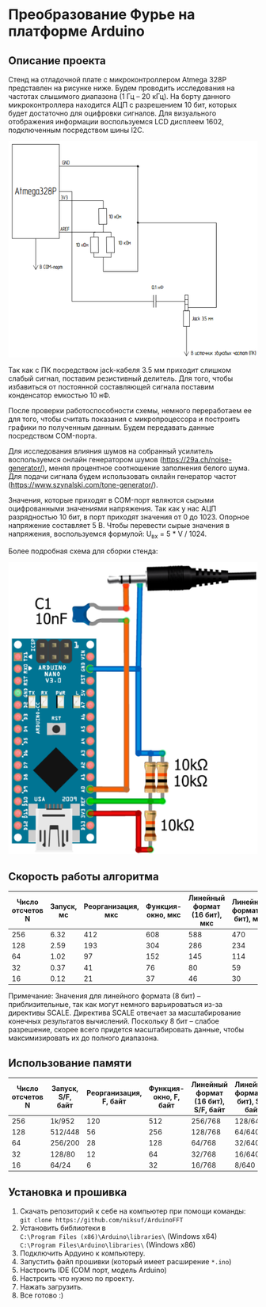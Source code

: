 # Преобразование Фурье на платформе Arduino

## Описание проекта

Стенд на отладочной плате с микроконтроллером Atmega 328P представлен на рисунке ниже. Будем проводить исследования на частотах слышимого диапазона (1 Гц – 20 кГц). 
На борту данного микроконтроллера находится АЦП с разрешением 10 бит, которых будет достаточно для оцифровки сигналов. Для визуального отображения информации 
воспользуемся LCD дисплеем 1602, подключенным посредством шины I2C.

![scheme_struct](https://github.com/niksuf/ArduinoFFT/blob/master/structural_scheme.png)

Так как с ПК посредством jack-кабеля 3.5 мм приходит слишком слабый сигнал, поставим резистивный делитель. Для того, чтобы избавиться от постоянной составляющей сигнала 
поставим конденсатор емкостью 10 нФ.

После проверки работоспособности схемы, немного переработаем ее для того, чтобы считать показания с микропроцессора и построить графики по полученным данным. Будем 
передавать данные посредством COM-порта.

Для исследования влияния шумов на собранный усилитель воспользуемся онлайн генератором шумов (https://29a.ch/noise-generator/), меняя процентное соотношение заполнения 
белого шума. Для подачи сигнала будем использовать онлайн генератор частот (https://www.szynalski.com/tone-generator/).

Значения, которые приходят в COM-порт являются сырыми оцифрованными значениями напряжения. Так как у нас АЦП разрядностью 10 бит, в порт приходят значения от 0 до 1023. 
Опорное напряжение составляет 5 В. Чтобы перевести сырые значения в напряжения, воспользуемся формулой: U<sub>вх</sub> = 5 * V / 1024.

Более подробная схема для сборки стенда:

![scheme_connection](https://github.com/niksuf/ArduinoFFT/blob/master/connection_scheme.png)

## Скорость работы алгоритма

Число отсчетов N | Запуск, мс | Реорганизация, мкс | Функция-окно, мкс | Линейный формат (16 бит), мкс | Линейный формат (8 бит), мкс| Логариф-мический формат, мкс
--- | --- | --- | --- | --- | --- | --- |
256 | 6.32 | 412 | 608 | 588 | 470 | 608
128 | 2.59 | 193 | 304 | 286 | 234 | 290
64 | 1.02 | 97 | 152 | 145 | 114 | 144
32 | 0.37 | 41 | 76 | 80 | 59 | 74
16 | 0.12 | 21 | 37 | 46 | 30 | 39

Примечание: Значения для линейного формата (8 бит) – приблизительные, так как могут немного варьироваться из-за директивы SCALE. Директива SCALE отвечает за 
масштабирование конечных результатов вычислений. Поскольку 8 бит – слабое разрешение, скорее всего придется масштабировать данные, чтобы максимизировать их до полного 
диапазона.

## Использование памяти

Число отсчетов N | Запуск, S/F, байт | Реорганизация, F, байт | Функция-окно, F, байт | Линейный формат (16 бит), S/F, байт | Линейный формат (8 бит), S/F, байт | Логариф-мический формат, S/F, байт
--- | --- | --- | --- | --- | --- | --- |
256 | 1k/952 | 120 | 512 | 256/768 | 128/640 | 128/256
128 | 512/448 | 56| 256 | 128/768 | 64/640 | 64/256
64 | 256/200 | 28 | 128 | 64/768 | 32/640 | 32/256
32 | 128/80 | 12 | 64 | 32/768 | 16/640 | 16/256
16 | 64/24 | 6 | 32 | 16/768 | 8/640 | 8/256

## Установка и прошивка

1. Скачать репозиторий к себе на компьютер при помощи команды: ```git clone https://github.com/niksuf/ArduinoFFT```
2. Установить библиотеки в\
```C:\Program Files (x86)\Arduino\libraries\``` (Windows x64)\
```C:\Program Files\Arduino\libraries\``` (Windows x86)
3. Подключить Ардуино к компьютеру.
4. Запустить файл прошивки (который имеет расширение ```*.ino```)
5. Настроить IDE (COM порт, модель Arduino)
6. Настроить что нужно по проекту.
7. Нажать загрузить.
8. Все готово :)
